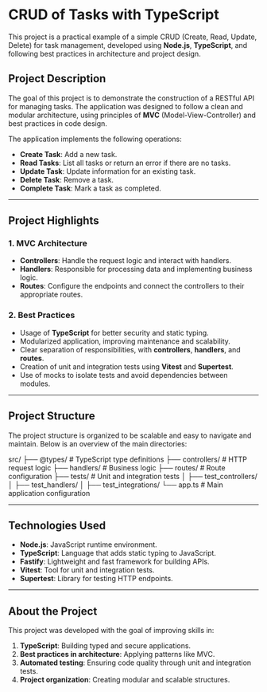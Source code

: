 # **CRUD of Tasks with TypeScript**

This project is a practical example of a simple CRUD (Create, Read, Update, Delete) for task management, developed using **Node.js**, **TypeScript**, and following best practices in architecture and project design.

## **Project Description**

The goal of this project is to demonstrate the construction of a RESTful API for managing tasks. The application was designed to follow a clean and modular architecture, using principles of **MVC** (Model-View-Controller) and best practices in code design.

The application implements the following operations:
- **Create Task**: Add a new task.
- **Read Tasks**: List all tasks or return an error if there are no tasks.
- **Update Task**: Update information for an existing task.
- **Delete Task**: Remove a task.
- **Complete Task**: Mark a task as completed.

---

## **Project Highlights**

### **1. MVC Architecture**
- **Controllers**: Handle the request logic and interact with handlers.
- **Handlers**: Responsible for processing data and implementing business logic.
- **Routes**: Configure the endpoints and connect the controllers to their appropriate routes.

### **2. Best Practices**
- Usage of **TypeScript** for better security and static typing.
- Modularized application, improving maintenance and scalability.
- Clear separation of responsibilities, with **controllers**, **handlers**, and **routes**.
- Creation of unit and integration tests using **Vitest** and **Supertest**.
- Use of mocks to isolate tests and avoid dependencies between modules.

---

## **Project Structure**

The project structure is organized to be scalable and easy to navigate and maintain. Below is an overview of the main directories:

src/
├── @types/            # TypeScript type definitions
├── controllers/       # HTTP request logic
├── handlers/          # Business logic
├── routes/            # Route configuration
├── tests/             # Unit and integration tests
│   ├── test_controllers/
│   ├── test_handlers/
│   ├── test_integrations/
└── app.ts             # Main application configuration

---

## **Technologies Used**

- **Node.js**: JavaScript runtime environment.
- **TypeScript**: Language that adds static typing to JavaScript.
- **Fastify**: Lightweight and fast framework for building APIs.
- **Vitest**: Tool for unit and integration tests.
- **Supertest**: Library for testing HTTP endpoints.

---

## **About the Project**

This project was developed with the goal of improving skills in:

1. **TypeScript**: Building typed and secure applications.
2. **Best practices in architecture**: Applying patterns like MVC.
3. **Automated testing**: Ensuring code quality through unit and integration tests.
4. **Project organization**: Creating modular and scalable structures.

